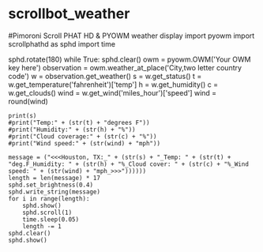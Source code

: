 # scrollbot_weather
#Pimoroni Scroll PHAT HD &amp; PYOWM weather display
import pyowm
import scrollphathd as sphd
import time

sphd.rotate(180)
while True:
    sphd.clear()
    owm = pyowm.OWM('Your OWM key here')
    observation = owm.weather_at_place('City,two letter country code')
    w = observation.get_weather()
    s = w.get_status()
    t = w.get_temperature('fahrenheit')['temp']
    h = w.get_humidity()
    c = w.get_clouds()
    wind = w.get_wind('miles_hour')['speed']
    wind = round(wind)
    
    print(s)
    #print("Temp:" + (str(t) + "degrees F"))
    #print("Humidity:" + (str(h) + "%"))
    #print("Cloud coverage:" + (str(c) + "%"))
    #print("Wind speed:" + (str(wind) + "mph"))
    
    message = ("<<<Houston, TX:_" + (str(s) + "_Temp: " + (str(t) + "deg.F_Humidity: " + (str(h) + "%_Cloud cover: " + (str(c) + "%_Wind speed: " + (str(wind) + "mph_>>>"))))))
    length = len(message) * 17
    sphd.set_brightness(0.4)
    sphd.write_string(message)
    for i in range(length):
        sphd.show()
        sphd.scroll(1)
        time.sleep(0.05)
        length -= 1
    sphd.clear()
    sphd.show()
